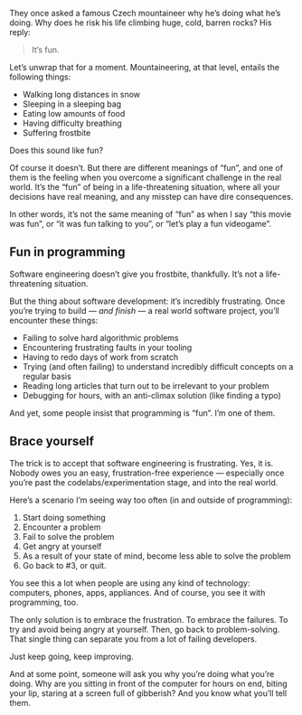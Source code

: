 They once asked a famous Czech mountaineer why he’s doing what he’s
doing. Why does he risk his life climbing huge, cold, barren rocks? His
reply:

> It’s fun.

Let’s unwrap that for a moment. Mountaineering, at that level, entails
the following things:

-   Walking long distances in snow
-   Sleeping in a sleeping bag
-   Eating low amounts of food
-   Having difficulty breathing
-   Suffering frostbite

Does this sound like fun?

Of course it doesn’t. But there are different meanings of “fun”, and one
of them is the feeling when you overcome a significant challenge in the
real world. It’s the “fun” of being in a life-threatening situation,
where all your decisions have real meaning, and any misstep can have
dire consequences.

In other words, it’s not the same meaning of “fun” as when I say “this
movie was fun”, or “it was fun talking to you”, or “let’s play a fun
videogame”.

## Fun in programming

Software engineering doesn’t give you frostbite, thankfully. It’s not a
life-threatening situation.

But the thing about software development: it’s incredibly frustrating.
Once you’re trying to build — *and finish* — a real world software
project, you’ll encounter these things:

-   Failing to solve hard algorithmic problems
-   Encountering frustrating faults in your tooling
-   Having to redo days of work from scratch
-   Trying (and often failing) to understand incredibly difficult
    concepts on a regular basis
-   Reading long articles that turn out to be irrelevant to your problem
-   Debugging for hours, with an anti-climax solution (like finding a
    typo)

And yet, some people insist that programming is “fun”. I’m one of them.

## Brace yourself

The trick is to accept that software engineering is frustrating. Yes, it
is. Nobody owes you an easy, frustration-free experience — especially
once you’re past the codelabs/experimentation stage, and into the real
world.

Here’s a scenario I’m seeing way too often (in and outside of
programming):

1.  Start doing something
2.  Encounter a problem
3.  Fail to solve the problem
4.  Get angry at yourself
5.  As a result of your state of mind, become less able to solve the
    problem
6.  Go back to \#3, or quit.

You see this a lot when people are using any kind of technology:
computers, phones, apps, appliances. And of course, you see it with
programming, too.

The only solution is to embrace the frustration. To embrace the
failures. To try and avoid being angry at yourself. Then, go back to
problem-solving. That single thing can separate you from a lot of
failing developers.

Just keep going, keep improving.

And at some point, someone will ask you why you’re doing what you’re
doing. Why are you sitting in front of the computer for hours on end,
biting your lip, staring at a screen full of gibberish? And you know
what you’ll tell them.

<!-- TODO: maybe address the "bad planning" guy? https://www.reddit.com/r/programming/comments/hia18z/programming_is_fun/fwf5hbi/?context=3 - instead of feeling superior, maybe think that you're not practicing hard enough -->
